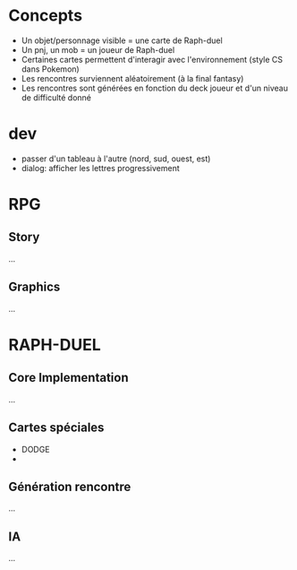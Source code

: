 # Concepts

- Un objet/personnage visible = une carte de Raph-duel
- Un pnj, un mob = un joueur de Raph-duel
- Certaines cartes permettent d'interagir avec l'environnement (style CS dans Pokemon)
- Les rencontres surviennent aléatoirement (à la final fantasy)
- Les rencontres sont générées en fonction du deck joueur et d'un niveau de difficulté donné

# dev 

- passer d'un tableau à l'autre (nord, sud, ouest, est)
- dialog: afficher les lettres progressivement


# RPG

## Story

...

## Graphics

...

# RAPH-DUEL

## Core Implementation

...

## Cartes spéciales

- DODGE
- 

## Génération rencontre

...

## IA

...

